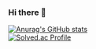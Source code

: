 ### Hi there 👋
[![Anurag's GitHub stats](https://github-readme-stats.vercel.app/api?username=yechanissm)](https://github.com/anuraghazra/github-readme-stats)  
[![Solved.ac Profile](http://mazassumnida.wtf/api/v2/generate_badge?boj=dldpcks34)](https://solved.ac/dldpcks34/)

